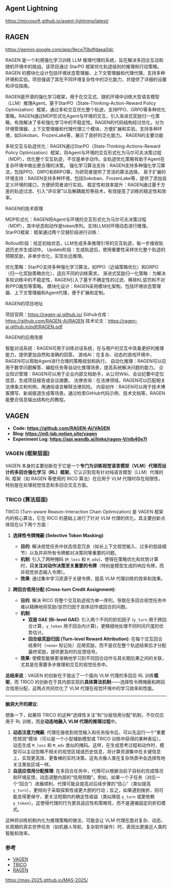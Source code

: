 
## Agent Lightning

<https://microsoft.github.io/agent-lightning/latest/>

## RAGEN

<https://gemini.google.com/app/9ece70bdfdaea0dc>

RAGEN 是一个利用强化学习训练 LLM 推理代理的系统，旨在解决多回合互动和随机环境中的挑战。该项目通过 StarPO 框架优化轨迹级别的推理和行动策略。RAGEN 的模块化设计包括环境状态管理器、上下文管理器和代理代理，支持多种环境和实验。项目强调了其在不同环境复杂性中的泛化能力，并提供了详细的设置和评估指南。

RAGEN是开源的强化学习框架，用于在交互式、随机环境中训练大型语言模型（LLM）推理Agent。基于StarPO（State-Thinking-Action-Reward Policy Optimization）框架，通过多轮交互优化整个轨迹，支持PPO、GRPO等多种优化策略。RAGEN通过MDP形式化Agent与环境的交互，引入渐进式奖励归一化策略，有效解决了多轮强化学习中的不稳定性。RAGEN的代码结构经过优化，分为环境管理器、上下文管理器和代理代理三个模块，方便扩展和实验。支持多种环境，如Sokoban、FrozenLake等，展示了良好的泛化能力。
RAGEN的主要功能

多轮交互与轨迹优化：RAGEN通过StarPO（State-Thinking-Actions-Reward Policy Optimization）框架，将Agent与环境的交互形式化为马尔可夫决策过程（MDP），优化整个交互轨迹，不仅是单步动作。全轨迹优化策略有助于Agent在复杂环境中做出更合理的决策。
强化学习算法支持：RAGEN支持多种强化学习算法，包括PPO、GRPO和BRPO等，为研究者提供了灵活的算法选择。
易于扩展的环境支持：RAGEN支持多种环境，包括Sokoban、FrozenLake等，提供了添加自定义环境的接口，方便研究者进行实验。
稳定性和效率提升：RAGEN通过基于方差的轨迹过滤、引入“评论家”以及解耦裁剪等技术，有效提高了训练的稳定性和效率。

RAGEN的技术原理

MDP形式化：RAGEN将Agent与环境的交互形式化为马尔可夫决策过程（MDP），其中状态和动作是token序列。支持LLM对环境动态进行推理。
StarPO框架：框架通过两个交替阶段进行训练：

Rollout阶段：给定初始状态，LLM生成多条推理引导的交互轨迹，每一步接收轨迹历史并生成动作。
Update阶段：生成轨迹后，使用重要性采样优化整个轨迹的预期奖励，非单步优化，实现长远推理。

优化策略：StarPO支持多种强化学习算法，如PPO（近端策略优化）和GRPO（归一化奖励策略优化），适应不同的训练需求。
渐进式奖励归一化策略：为解决多轮训练中的不稳定性，RAGEN引入了基于不确定性的过滤、移除KL惩罚和不对称PPO裁剪等策略。
模块化设计：RAGEN采用模块化架构，包括环境状态管理器、上下文管理器和Agent代理，便于扩展和定制。

RAGEN的项目地址

项目官网：<https://ragen-ai.github.io/>
Github仓库：<https://github.com/RAGEN-AI/RAGEN>
技术论文：<https://ragen-ai.github.io/pdf/RAGEN.pdf>

RAGEN的应用场景

智能对话系统：RAGEN可用于训练对话系统，在与用户的交互中具备更好的推理能力，提供更加自然和准确的回答。
游戏AI：在复杂、动态的游戏环境中，RAGEN可以帮助Agent进行合理的策略规划和执行。
自动化推理：RAGEN可以应用于数学问题解答、编程任务等自动化推理场景，提高系统解决问题的能力。
企业知识管理：RAGEN可以用于企业内部文档助手，从公司Wiki、会议纪要中定位信息，生成项目报告或会议摘要。
法律咨询：在法律领域，RAGEN可以匹配相关法律条文和判例，用通俗语言解释法律风险。
内容创作：RAGEN可以用于技术博客撰写、新闻报道生成等场景。通过检索GitHub代码示例、技术文档等，RAGEN能整合信息输出结构化的教程。

## VAGEN

- **Code: <https://github.com/RAGEN-AI/VAGEN>**
- **Blog: <https://mll-lab.notion.site/vagen>**
- **Experiment Log: <https://api.wandb.ai/links/ragen-V/nlb40e7l>**

### VAGEN (框架层面)

VAGEN 本身的主要创新在于它是一个**专门为训练视觉语言模型（VLM）代理而设计的多回合强化学习（RL）框架**。它认识到现有针对纯语言模型（LLM）代理的 RL 框架（如 RAGEN 等使用的 RICO 算法）在应用于 VLM 代理时存在局限性，特别是在处理视觉信息和多回合交互方面。

### TRICO (算法层面)

TRICO (Turn-aware Reason-Interaction Chain Optimization) 是 VAGEN 框架内的核心算法，它在 RICO 的基础上进行了针对 VLM 代理的优化，其主要创新点体现在以下两个方面：

1. **选择性令牌掩蔽 (Selective Token Masking)**:
    - **目的**: 解决视觉任务中状态信息冗余（如长上下文视觉输入、过多的低级细节）以及并非所有令牌都对决策同等重要的问题。
    - **机制**: 引入了两种掩码 (`M_loss` 和 `M_adv`)，使得在策略优化和优势计算时，**只关注对动作决策至关重要的令牌**（特别是模型生成的响应令牌，而非视觉状态输入令牌）。
    - **效果**: 通过集中学习资源于关键令牌，提高 VLM 代理训练的效率和效果。

2. **跨回合信用分配 (Cross-turn Credit Assignment)**:
    - **目的**: 解决 RICO 将整个交互轨迹视为单一序列，导致在多回合视觉任务中难以精确地将奖励/惩罚归因于具体动作或回合的问题。
    - **机制**:
        - **双层 GAE (Bi-level GAE)**: 引入两个不同的折扣因子 (`γ_turn` 用于跨回合计算，`γ_token` 用于回合内计算)，更精细地处理不同时间尺度的优势估计。
        - **回合级奖励归因 (Turn-level Reward Attribution)**: 在每个交互回合结束时（`<eoa>` 标记处）应用奖励，而不是仅在整个轨迹结束后才分配最终奖励，提供更及时的反馈信号。
    - **效果**: 使模型能够更准确地学习到不同回合动作与其长期后果之间的关联，尤其是在需要多步推理和交互的视觉任务中。

**总结来说**：VAGEN 的创新在于提出了一个面向 VLM 代理的多回合 RL 训练**框架**，而 TRICO 的创新在于其内部实现的**具体算法机制**——选择性令牌掩蔽和跨回合信用分配，这两点共同优化了 VLM 代理在视觉环境中的学习效率和性能。

---

**脑洞大开的建议**:

想象一下，如果将 TRICO 的这种“选择性关注”和“分层信用分配”机制，不仅仅应用于 RL 训练，而是**动态地融入 VLM 代理的推理过程**中。

1. **动态注意力掩蔽**: 代理在接收到视觉输入和任务指令后，可以先运行一个“重要性预测”模块（可以是一个小型辅助模型或 TRICO 训练中获得的某种表征），动态生成 `M_loss` 和 `M_adv` 类似的掩码。这样，在生成思考过程和动作时，模型可以主动忽略不相关的视觉区域或历史信息，将计算资源集中在关键信息上，实现更高效、更鲁棒的实时决策。这有点像人类在复杂场景中会选择性地关注某些区域一样。
2. **自适应信用分配推理**: 在多回合任务中，代理可以根据当前子目标的完成情况和环境反馈，动态调整内部的“信用预期”。例如，如果一个子任务（对应一个“回合”）进展顺利，代理可能会提高对后续步骤的“信心”（类似提高 `γ_turn`），更倾向于采取探索性或更大胆的行动；反之，如果遇到挫折，则可能变得更保守，更关注短期内的确定性收益（类似降低 `γ_turn` 或更依赖 `γ_token`）。这使得代理的行为更具适应性和策略性，而不是遵循固定的折扣模式。

这种将训练机制内化为推理策略的做法，可能会让 VLM 代理在面对复杂、动态、长周期的真实世界任务（如机器人导航、复杂软件操作）时，表现出更接近人类的智能和效率。

### 参考

- [VAGEN](https://mll-lab.notion.site/vagen)
- [TRICO](https://mll-lab.notion.site/TRICO-Turn-aware-Reason-Interaction-Chain-Optimization-10000000000000000000000000000000)
- [RAGEN](https://ragen-ai.github.io/)

<https://mas-2025.github.io/MAS-2025/>
